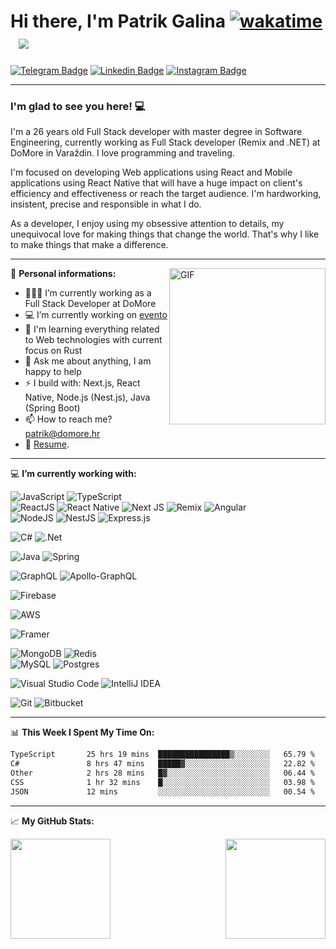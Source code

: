 # Hi there, I'm Patrik Galina [![wakatime](https://wakatime.com/badge/github/pgalina98/SyncContributionRepo.svg)](https://wakatime.com/badge/github/pgalina98/SyncContributionRepo) &nbsp; ![](https://vbr.wocr.tk/badge?page_id=pgalina98)

[![Telegram Badge](https://img.shields.io/badge/-Telegram-0088cc?style=flat-square&logo=Telegram&logoColor=white)](https://t.me/pgalina98)
[![Linkedin Badge](https://img.shields.io/badge/-LinkedIn-0e76a8?style=flat-square&logo=Linkedin&logoColor=white)](https://www.linkedin.com/in/patrik-galina-9b15451b4/)
[![Instagram Badge](https://img.shields.io/badge/-Instagram-e4405f?style=flat-square&logo=Instagram&logoColor=white)](https://www.instagram.com/patrik.galina/)

<hr/>

### I'm glad to see you here! 💻 

I'm a 26 years old Full Stack developer with master degree in Software Engineering, currently working as Full Stack developer (Remix and .NET) at DoMore in Varaždin. I love programming and traveling.

I'm focused on developing Web applications using React and Mobile applications using React Native that will have a huge impact on client's efficiency and effectiveness or reach the target audience. I'm hardworking, insistent, precise and responsible in what I do.

As a developer, I enjoy using my obsessive attention to details, my unequivocal love for making things that change the world. That's why I like to make things that make a difference.

<hr/>

<img align="right" alt="GIF" src="https://cdn.dribbble.com/users/3281732/screenshots/6552930/ef066617-ce4e-45c9-ae22-1af21711119c.jpeg?compress=1&resize=450x338&vertical=top" height="250" />

🧑 **Personal informations:**

- 👨🏻‍💻 I’m currently working as a Full Stack Developer at DoMore
- 💻 I’m currently working on <a href='https://evento.sh/'>evento</a>
- 🚀 I'm learning everything related to Web technologies with current focus on Rust
- 💬 Ask me about anything, I am happy to help
- ⚡ I build with: Next.js, React Native, Node.js (Nest.js), Java (Spring Boot)
- 📫 How to reach me? patrik@domore.hr
- 📝 [Resume](https://drive.google.com/file/d/1WsZdxpo3AxzflPGHY33EOFyso7uym7_E/view?usp=share_link).

<hr/>

💻 **I’m currently working with:**

![JavaScript](https://img.shields.io/badge/javascript-%23323330.svg?style==flat-square&logo=javascript&logoColor=%23F7DF1E)
![TypeScript](https://img.shields.io/badge/typescript-%23007ACC.svg?style==flat-square&logo=typescript&logoColor=white) <br/>
![ReactJS](https://img.shields.io/badge/react-%2320232a.svg?style==flat-square&logo=react&logoColor=%2361DAFB)
![React Native](https://img.shields.io/badge/react_native-%2320232a.svg?style==flat-square&logo=react&logoColor=%2361DAFB)
![Next JS](https://img.shields.io/badge/Next-black?style==flat-square&logo=next.js&logoColor=white) 
![Remix](https://img.shields.io/badge/remix-%23000.svg?style==flat-square&logo=remix&logoColor=white) 
![Angular](https://img.shields.io/badge/angular-%23DD0031.svg?style==flat-square&logo=angular&logoColor=white) <br/>
![NodeJS](https://img.shields.io/badge/node.js-6DA55F?style==flat-square&logo=node.js&logoColor=white)
![NestJS](https://img.shields.io/badge/nestjs-%23E0234E.svg?style==flat-square&logo=nestjs&logoColor=white)
![Express.js](https://img.shields.io/badge/express.js-%23404d59.svg?style==flat-square&logo=express&logoColor=%2361DAFB)

![C#](https://img.shields.io/badge/c%23-%23239120.svg?style==flat-square&logo=c-sharp&logoColor=white)
![.Net](https://img.shields.io/badge/.NET-5C2D91?style==flat-square&logo=.net&logoColor=white)

![Java](https://img.shields.io/badge/java-%23ED8B00.svg?style==flat-square&logo=java&logoColor=white)
![Spring](https://img.shields.io/badge/spring-%236DB33F.svg?style==flat-square&logo=spring&logoColor=white)

![GraphQL](https://img.shields.io/badge/-GraphQL-E10098?style==flat-square&logo=graphql&logoColor=white)
![Apollo-GraphQL](https://img.shields.io/badge/-ApolloGraphQL-311C87?style==flat-square&logo=apollo-graphql)

![Firebase](https://img.shields.io/badge/firebase-%23039BE5.svg??style==flat-square&logo=firebase)

![AWS](https://img.shields.io/badge/AWS-%23FF9900.svg?style==flat-square&logo=amazon-aws&logoColor=white)

![Framer](https://img.shields.io/badge/Framer-black?style==flat-square&logo=framer&logoColor=blue)

![MongoDB](https://img.shields.io/badge/MongoDB-%234ea94b.svg?style==flat-square&logo=mongodb&logoColor=white)
![Redis](https://img.shields.io/badge/redis-%23DD0031.svg?style==flat-square&logo=redis&logoColor=white) <br/>
![MySQL](https://img.shields.io/badge/mysql-%2300f.svg?style==flat-square&logo=mysql&logoColor=white)
![Postgres](https://img.shields.io/badge/postgres-%23316192.svg?style==flat-square&logo=postgresql&logoColor=white)

![Visual Studio Code](https://img.shields.io/badge/VisualStudioCode-0078d7.svg?style==flat-square&logo=visual-studio-code&logoColor=white)
![IntelliJ IDEA](https://img.shields.io/badge/IntelliJIDEA-000000.svg?style==flat-square&logo=intellij-idea&logoColor=white)

![Git](https://img.shields.io/badge/git-%23F05033.svg?style==flat-square&logo=git&logoColor=white)
![Bitbucket](https://img.shields.io/badge/bitbucket-%230047B3.svg?style==flat-square&logo=bitbucket&logoColor=white)

<hr/>

📊 **This Week I Spent My Time On:**
<!--START_SECTION:waka-->

```txt
TypeScript       25 hrs 19 mins  ████████████████▒░░░░░░░░   65.79 %
C#               8 hrs 47 mins   █████▓░░░░░░░░░░░░░░░░░░░   22.82 %
Other            2 hrs 28 mins   █▓░░░░░░░░░░░░░░░░░░░░░░░   06.44 %
CSS              1 hr 32 mins    █░░░░░░░░░░░░░░░░░░░░░░░░   03.98 %
JSON             12 mins         ░░░░░░░░░░░░░░░░░░░░░░░░░   00.54 %
```

<!--END_SECTION:waka-->

<hr/>

📈 **My GitHub Stats:**

<p float="left">
  <img height="160em" src="https://github-readme-stats.vercel.app/api?username=pgalina98&show_icons=true&hide_border=true&&count_private=true&include_all_commits=true" />
  <img align="right" height="160em" src="https://github-readme-streak-stats.herokuapp.com/?user=pgalina98&" />
</p>

